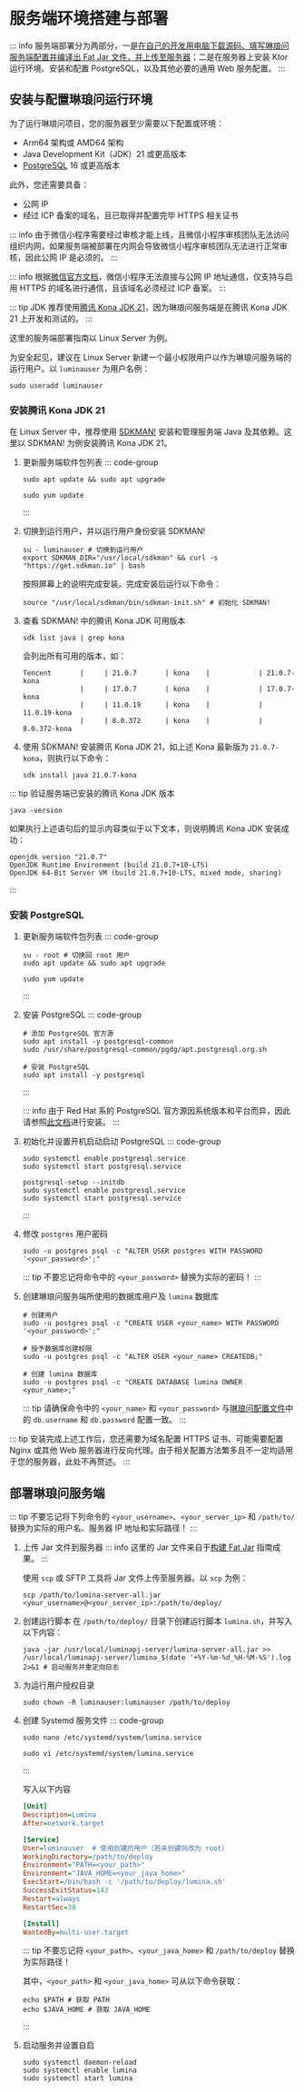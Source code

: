 # 服务端环境搭建与部署 <Badge type="tip" text="尚未完成" />

::: info
服务端部署分为两部分，一是[在自己的开发用电脑下载源码、填写琳琅问服务端配置并编译出 Fat Jar 文件，并上传至服务器](./build-fat-jar.md)；二是在服务器上安装 Ktor 运行环境、安装和配置 PostgreSQL，以及其他必要的通用 Web 服务配置。
:::

## 安装与配置琳琅问运行环境

为了运行琳琅问项目，您的服务器至少需要以下配置或环境：

- Arm64 架构或 AMD64 架构
- Java Development Kit（JDK）21 或更高版本
- [PostgreSQL](https://www.postgresql.org/) 16 或更高版本

此外，您还需要具备：

- 公网 IP
- 经过 ICP 备案的域名，且已取得并配置完毕 HTTPS 相关证书

::: info
由于微信小程序需要经过审核才能上线，且微信小程序审核团队无法访问组织内网，如果服务端被部署在内网会导致微信小程序审核团队无法进行正常审核，因此公网 IP 是必须的。
:::

::: info
根据[微信官方文档](https://developers.weixin.qq.com/miniprogram/dev/framework/ability/network.html)，微信小程序无法直接与公网 IP 地址通信，仅支持与启用 HTTPS 的域名进行通信，且该域名必须经过 ICP 备案。
:::

::: tip
JDK 推荐使用[腾讯 Kona JDK 21](https://github.com/Tencent/TencentKona-21)，因为琳琅问服务端是在腾讯 Kona JDK 21 上开发和测试的。
:::

这里的服务端部署指南以 Linux Server 为例。

为安全起见，建议在 Linux Server 新建一个最小权限用户以作为琳琅问服务端的运行用户。以 `luminauser` 为用户名例：

```Shell
sudo useradd luminauser
```

### 安装腾讯 Kona JDK 21

在 Linux Server 中，推荐使用 [SDKMAN!](https://sdkman.io/) 安装和管理服务端 Java 及其依赖。这里以 SDKMAN! 为例安装腾讯 Kona JDK 21。

1. 更新服务端软件包列表
    ::: code-group
    ```Shell [Debian 系]
    sudo apt update && sudo apt upgrade
    ```

    ```Shell [Red Hat 系]
    sudo yum update
    ```
    :::
2. 切换到运行用户，并以运行用户身份安装 SDKMAN!
    ```Shell
    su - luminauser # 切换到运行用户
    export SDKMAN_DIR="/usr/local/sdkman" && curl -s "https://get.sdkman.io" | bash
    ```

    按照屏幕上的说明完成安装。完成安装后运行以下命令：
    
    ```Shell
    source "/usr/local/sdkman/bin/sdkman-init.sh" # 初始化 SDKMAN!
    ```
3. 查看 SDKMAN! 中的腾讯 Kona JDK 可用版本
    ```Shell
    sdk list java | grep kona
    ```
   
    会列出所有可用的版本，如：

    ```Text
    Tencent       |     | 21.0.7       | kona    |            | 21.0.7-kona
                  |     | 17.0.7       | kona    |            | 17.0.7-kona
                  |     | 11.0.19      | kona    |            | 11.0.19-kona
                  |     | 8.0.372      | kona    |            | 8.0.372-kona
    ```
4. 使用 SDKMAN! 安装腾讯 Kona JDK 21，如上述 Kona 最新版为 `21.0.7-kona`，则执行以下命令：
    ```Shell
    sdk install java 21.0.7-kona
    ```

::: tip
验证服务端已安装的腾讯 Kona JDK 版本

```Shell
java -version
```

如果执行上述语句后的显示内容类似于以下文本，则说明腾讯 Kona JDK 安装成功：

```Text
openjdk version "21.0.7"
OpenJDK Runtime Environment (build 21.0.7+10-LTS)
OpenJDK 64-Bit Server VM (build 21.0.7+10-LTS, mixed mode, sharing)
```
:::

### 安装 PostgreSQL

1. 更新服务端软件包列表
    ::: code-group
    ```Shell [Debian 系]
    su - root # 切换回 root 用户 
    sudo apt update && sudo apt upgrade
    ```

    ```Shell [Red Hat 系]
    sudo yum update
    ```
    :::
2. 安装 PostgreSQL
    ::: code-group
    ```Shell [Debian 系]
    # 添加 PostgreSQL 官方源
    sudo apt install -y postgresql-common
    sudo /usr/share/postgresql-common/pgdg/apt.postgresql.org.sh
    
    # 安装 PostgreSQL
    sudo apt install -y postgresql
    ```
    :::
    
    ::: info
    由于 Red Hat 系的 PostgreSQL 官方源因系统版本和平台而异，因此请参照[此文档](https://www.postgresql.org/download/linux/redhat/)进行安装。
    :::
3. 初始化并设置开机启动启动 PostgreSQL
    ::: code-group
    ```Shell [Debian 系]
    sudo systemctl enable postgresql.service
    sudo systemctl start postgresql.service
    ```

    ```Shell [Red Hat 系]
    postgresql-setup --initdb
    sudo systemctl enable postgresql.service
    sudo systemctl start postgresql.service
    ```
   :::
4. 修改 `postgres` 用户密码
    ```Shell
    sudo -u postgres psql -c "ALTER USER postgres WITH PASSWORD '<your_password>';"
    ```
    
    ::: tip
    不要忘记将命令中的 `<your_password>` 替换为实际的密码！
    :::
5. 创建琳琅问服务端所使用的数据库用户及 `lumina` 数据库
    ```Shell
    # 创建用户
    sudo -u postgres psql -c "CREATE USER <your_name> WITH PASSWORD '<your_password>';"

    # 授予数据库创建权限
    sudo -u postgres psql -c "ALTER USER <your_name> CREATEDB;"
    
    # 创建 lumina 数据库
    sudo -u postgres psql -c "CREATE DATABASE lumina OWNER <your_name>;"
    ```

   ::: tip
   请确保命令中的 `<your_name>` 和 `<your_password>` 与[琳琅问配置文件](./build-fat-jar#下载源码并填写配置)中的 `db.username` 和 `db.password` 配置一致。
   :::

::: tip
安装完成上述工作后，您还需要为域名配置 HTTPS 证书、可能需要配置 Nginx 或其他 Web 服务器进行反向代理。由于相关配置方法繁多且不一定均适用于您的服务器，此处不再赘述。
:::

## 部署琳琅问服务端

::: tip
不要忘记将下列命令的 `<your_username>`、`<your_server_ip>` 和 `/path/to/` 替换为实际的用户名、服务器 IP 地址和实际路径！
:::

1. 上传 Jar 文件到服务器
    ::: info
    这里的 Jar 文件来自于[构建 Fat Jar](./build-fat-jar.md) 指南成果。
    :::
    
    使用 `scp` 或 SFTP 工具将 Jar 文件上传至服务器。以 `scp` 为例：

    ```Shell
    scp /path/to/lumina-server-all.jar <your_username>@<your_server_ip>:/path/to/deploy/
    ```
2. 创建运行脚本
    在 `/path/to/deploy/` 目录下创建运行脚本 `lumina.sh`，并写入以下内容：

    ```Shell
    java -jar /usr/local/luminapj-server/lumina-server-all.jar >> /usr/local/luminapj-server/lumina_$(date '+%Y-%m-%d_%H-%M-%S').log 2>&1 # 启动服务并重定向日志
    ```
3. 为运行用户授权目录
    ```Shell
    sudo chown -R luminauser:luminauser /path/to/deploy
    ```
4. 创建 Systemd 服务文件
    ::: code-group
    ```Shell [Debian 系]
    sudo nano /etc/systemd/system/lumina.service
    ```
   
    ```Shell [Red Hat 系]
    sudo vi /etc/systemd/system/lumina.service
    ```
    :::

    写入以下内容

    ```Ini
    [Unit]
    Description=Lumina
    After=network.target

    [Service]
    User=luminauser  # 使用创建的用户（若未创建则改为 root）
    WorkingDirectory=/path/to/deploy
    Environment="PATH=<your_path>"
    Environment="JAVA_HOME=<your_java_home>"
    ExecStart=/bin/bash -c '/path/to/deploy/lumina.sh'
    SuccessExitStatus=143
    Restart=always
    RestartSec=30

    [Install]
    WantedBy=multi-user.target
    ```
   
    ::: tip
    不要忘记将 `<your_path>`、`<your_java_home>` 和 `/path/to/deploy` 替换为实际路径！

    其中，`<your_path>` 和 `<your_java_home>` 可从以下命令获取：
    
    ```Shell
    echo $PATH # 获取 PATH
    echo $JAVA_HOME # 获取 JAVA_HOME
    ```
    :::
5. 启动服务并设置自启
    ```Shell
    sudo systemctl daemon-reload
    sudo systemctl enable lumina
    sudo systemctl start lumina
    ```